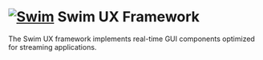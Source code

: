 # [![Swim](https://docs.swimos.org/readme/breach-marlin-blue-wide.svg)](https://www.swimos.org) Swim UX Framework

The Swim UX framework implements real-time GUI components optimized for
streaming applications.
